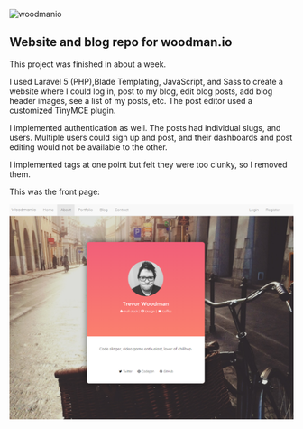 
![woodmanio](http://i.imgur.com/J6oaaOm.png)

## Website and blog repo for woodman.io


This project was finished in about a week.


I used Laravel 5 (PHP),Blade Templating, JavaScript, and Sass to create a website where I could log in, post to my blog, edit blog posts, add blog header images, see a list of my posts, etc. The post editor used a customized TinyMCE plugin.


I implemented authentication as well. The posts had individual slugs, and users. Multiple users could sign up and post, and their dashboards and post editing would not be available to the other.


I implemented tags at one point but felt they were too clunky, so I removed them.


This was the front page:


![](woodmanio.png)


